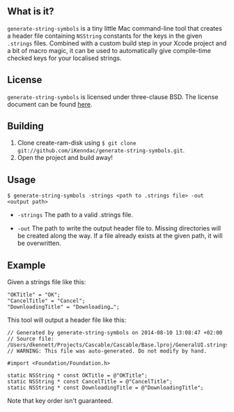 ## What is it? ##

`generate-string-symbols` is a tiny little Mac command-line tool that creates a
header file containing `NSString` constants for the keys in the given `.strings`
files. Combined with a custom build step in your Xcode project and a bit of macro
magic, it can be used to automatically give compile-time checked keys for your
localised strings.

## License ##

`generate-string-symbols` is licensed under three-clause BSD. The license document can be
found [here](https://github.com/iKenndac/generate-string-symbols/blob/master/LICENSE.markdown).

## Building ##

1. Clone create-ram-disk using `$ git clone git://github.com/iKenndac/generate-string-symbols.git`.
2. Open the project and build away!

## Usage ##

`$ generate-string-symbols -strings <path to .strings file> -out <output path>`

  * `-strings`  The path to a valid .strings file.

  * `-out` The path to write the output header file to. Missing
    directories will be created along the way. If a file
    already exists at the given path, it will be
    overwritten.

## Example ##

Given a strings file like this:

```
"OKTitle" = "OK";
"CancelTitle" = "Cancel";
"DownloadingTitle" = "Downloading…";
```

This tool will output a header file like this:

```objc
// Generated by generate-string-symbols on 2014-08-10 13:08:47 +02:00
// Source file: /Users/dkennett/Projects/Cascable/Cascable/Base.lproj/GeneralUI.strings
// WARNING: This file was auto-generated. Do not modify by hand.

#import <Foundation/Foundation.h>

static NSString * const OKTitle = @"OKTitle";
static NSString * const CancelTitle = @"CancelTitle";
static NSString * const DownloadingTitle = @"DownloadingTitle";
```

Note that key order isn't guaranteed.
